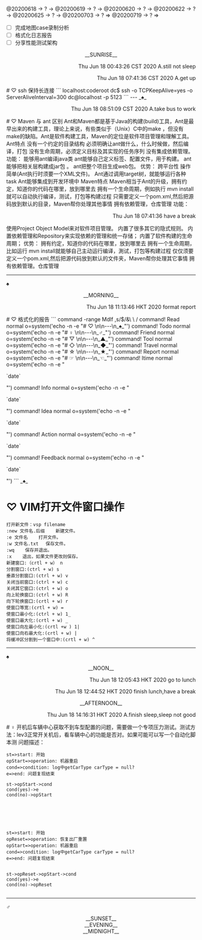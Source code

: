 <link rel="stylesheet"  type="text/css" href="./css/activity.css"/>
<TODO>@20200618 → ? → @20200619 → ? → @20200620 → ? → @20200622 → ? → @20200625 → ? → @20200703 → ? ⇒ @20200719 → ? ⇒ </TODO>

- [ ] 完成地图case录制分析   
- [ ] 格式化日志报告   
- [ ] 分享性能测试架构   

<center><timeblock>__SUNRISE__</timeblock></center>
<p align="right"><action>Thu Jun 18 00:43:26 CST 2020 A.still not sleep</action></p>
<p align="right"><action>Thu Jun 18 07:41:36 CST 2020 A.get up</action></p> 
# ♡ ssh 保持长连接
```
localhost:coderoot dc$ ssh -o TCPKeepAlive=yes -o ServerAliveInterval=300  dc@localhost -p 5123
```
---
_♠_
<p align="right"><action>Thu Jun 18 08:51:09 CST 2020 A.take bus to work</action></p>
# ♡ Maven 与 ant 区别    
Ant和Maven都是基于Java的构建(build)工具，Ant是最早出来的构建工具，理论上来说，有些类似于（Unix）C中的make ，但没有make的缺陷。Ant是软件构建工具，Maven的定位是软件项目管理和理解工具。     
Ant特点  
没有一个约定的目录结构 必须明确让ant做什么，什么时候做，然后编译，打包 没有生命周期，必须定义目标及其实现的任务序列 没有集成依赖管理。  
功能：  
能够用ant编译java类  
ant能够自己定义标签、配置文件，用于构建。  
ant能够把相关层构建成jar包 。  
ant把整个项目生成web包。  
优势：  
跨平台性  
操作简单(Ant执行时须要一个XML文件)。  
Ant通过调用target树，就能够运行各种task  
Ant能够集成到开发环境中  
Maven特点  
Maven相当于Ant的升级，拥有约定，知道你的代码在哪里，放到哪里去 拥有一个生命周期，例如执行 mvn install 就可以自动执行编译，测试，打包等构建过程 只需要定义一个pom.xml,然后把源码放到默认的目录，Maven帮你处理其他事情 拥有依赖管理，仓库管理  
功能：  

<p align="right"><action>Thu Jun 18 07:41:36 have a break</action></p>
使用Project Object Model来对软件项目管理。  
内置了很多其它的隐式规则。  
内置依赖管理和Repository来实现依赖的管理和统一存储；  
内置了软件构建的生命周期；  
优势：  
拥有约定，知道你的代码在哪里，放到哪里去  
拥有一个生命周期，比如运行 mvn install就能够自己主动运行编译，測试，打包等构建过程  
仅仅须要定义一个pom.xml,然后把源代码放到默认的文件夹，Maven帮你处理其它事情  
拥有依赖管理。仓库管理    

---
_♠_
<center><timeblock>__MORNING__</timeblock></center>
<p align=right><action>Thu Jun 18 11:13:46 HKT 2020 format report</action></p>
# ♡ 格式化的报告
```
command -range Mdlf <line1>,<line2>s/$/&\ \ /
command! Read       normal o<C-R>=system('echo -n -e "# ♡   \n\n---\n_♠_"')<CR>
command! Todo       normal o<C-R>=system('echo -n -e "# ♀   \n\n---\n_♂_"')<CR>
command! Friend     normal o<C-R>=system('echo -n -e "# ▽   \n\n---\n_▲_"')<CR>
command! Tool       normal o<C-R>=system('echo -n -e "# ◇   \n\n---\n_◆_"')<CR>
command! Travel     normal o<C-R>=system('echo -n -e "# ☆   \n\n---\n_★_"')<CR>
command! Report     normal o<C-R>=system('echo -n -e "# ☞   \n\n---\n_☜_"')<CR>
command! Itime      normal o<C-R>=system('echo -n -e "<p align=\"right\"><timestamp>`date` </timestamp></p>"')<CR>
command! Info       normal o<C-R>=system('echo -n -e "<p align=\"right\"><info>`date` </info></p>"')<CR>
command! Idea       normal o<C-R>=system('echo -n -e "<p align=\"right\"><idea>`date` </idea></p>"')<CR>
command! Action     normal o<C-R>=system('echo -n -e "<p align=\"right\"><action>`date` </action></p>"')<CR>
command! Feedback   normal o<C-R>=system('echo -n -e "<p align=\"right\"><feedback>`date` </feedback></p>"')<CR>
```
_♠_  

# ♡ VIM打开文件窗口操作  
```
打开新文件：vsp filename  
:new 文件名.后缀    新建文件。  
:e 文件名    打开文件。  
:w 文件名.txt 　保存文件。  
:wq    保存并退出。  
:x    退出，如果文件更改则保存。  
新建窗口:（crtl + w） n  
分割窗口:(ctrl + w) s  
垂直分割窗口:(ctrl + w) v  
关闭当前窗口:(ctrl + w) c  
关闭其它窗口:(ctrl + w) o  
向上轮换窗口:(ctrl + w) R  
向下轮换窗口:(crtl + w) r  
使窗口等宽:(crtl + w) =  
使窗口最小化:(ctrl + w) 1_    
使窗口最大化:(crtl + w) _  
使窗口向左最小化:(crtl +w ) 1|  
使窗口向右最大化:(crtl + w) |  
将缓冲区分割到一个窗口中:(crtl + w) ^  
```
---
_♠_
<center><timeblock>__NOON__</timeblock></center>
<p align=right><action>Thu Jun 18 12:05:43 HKT 2020 go to lunch</action></p>
<p align=right><action>Thu Jun 18 12:44:52 HKT 2020 finish lunch,have a break</action></p>
<center><timeblock>__AFTERNOON__</timeblock></center>
<p align="right"><action>Thu Jun 18 14:16:31 HKT 2020 A.finish sleep,sleep not good</action></p>
# ♀  开机后车辆中心获取不到车型配置的问题，需要做一个专项压力测试。测试方法：lev3正常开关机后，看车辆中心的功能是否对。如果可能可以写一个自动化脚本测  
问题描述：

```flow
st=>start: 开始
opStart=>operation: 机器重启
cond=>condition: log中getCarType carType = null?
e=>end: 问题复现结束

st->opStart->cond
cond(yes)->e
cond(no)->opStart
```





```flow





```

```flow
st=>start: 开始
opReset=>operation: 恢复出厂重置
opStart=>operation: 机器重启
cond=>condition: log中getCarType carType = null?
e=>end: 问题复现结束


st->opReset->opStart->cond
cond(yes)->e
cond(no)->opReset


```

---
_♂_

<center><timeblock>__SUNSET__</timeblock></center>

<center><timeblock>__EVENING__</timeblock></center>

<center><timeblock>__MIDNIGHT__</timeblock></center>

